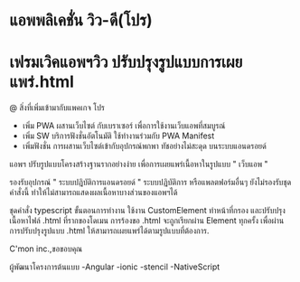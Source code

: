 # แอพพลิเคชั่น วิว-ดี(โปร)
# เฟรมเวิคแอพฯวิว ปรับปรุงรูปแบบการเผยแพร่.html

@ สิ่งที่เพิ่มเข้ามากับแพคเกจ โปร
- เพิ่ม PWA ผสานเว็บไซต์ กับเบราเซอร์ เพื่อการใช้งานเว็บแอพที่สมบูรณ์
- เพิ่ม SW บริการฟังชั่นอัตโนมัติ ใช้ทำงานร่วมกับ PWA Manifest 
- เพิ่มฟังชั่น การผสานเว็บไซต์เข้ากับอุปกรณ์พกพา ทัชอย่างไม่สะดุด บนระบบแอนดรอยด์


แอพฯ ปรับรูปแบบโครงสร้างฐานรากอย่างง่าย เพื่อการเผยแพร่เนื้อหาในรูปแบบ " เว็บแอพ "

รองรับอุปกรณ์ " ระบบปฎิบัติการแอนดรอยด์ " ระบบปฏิบัติการ หรือแพลตฟอร์มอื่นๆ ยังไม่รองรับชุดคำสั่งนี้ ทำให้ไม่สามารถแสดงผลเนื้อหาบางส่วนของแอพฯได้

ชุดคำสั่ง typescript ขั้นตอนการทำงาน ใช้งาน CustomElement ทำหน้าที่กรอง และปรับปรุงเนื้อหาไฟล์ .html ที่รากของโดเมน การร้องขอ .html จะถูกเรียกผ่าน Element ทุกครั้ง เพื่อผ่านการปรับปรุงรูปแบบ .html ให้สามารถเผยแพร่ได้ตามรูปแบบที่ต้องการ.

C'mon inc.,ขอขอบคุณ

ผู้พัฒนาโครงการต้นแบบ -Angular -ionic -stencil -NativeScript
 
